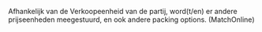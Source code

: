 Afhankelijk van de Verkoopeenheid van de partij, word(t/en) er andere prijseenheden meegestuurd, en ook andere packing options. (MatchOnline)